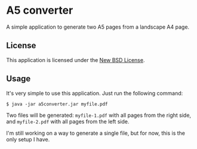 # A5 converter

A simple application to generate two A5 pages from a landscape A4 page.

## License

This application is licensed under the [New BSD License](http://www.opensource.org/licenses/bsd-license.php).

## Usage

It's very simple to use this application. Just run the following command:

    $ java -jar a5converter.jar myfile.pdf

Two files will be generated: `myfile-1.pdf` with all pages from the right side, and `myfile-2.pdf` with all pages from the left side.

I'm still working on a way to generate a single file, but for now, this is the only setup I have.
